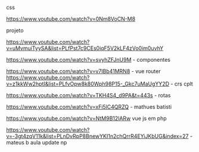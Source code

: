 css 

https://www.youtube.com/watch?v=0Nm8VoCN-M8


projeto 

https://www.youtube.com/watch?v=uMvmuiTyySA&list=PLfPst7c9CEs0iqF5V2kLF4zVo0im0uvhY

https://www.youtube.com/watch?v=svyhZFJnU9M - componentes

https://www.youtube.com/watch?v=v7IBb41MRN8 - vue router
https://www.youtube.com/watch?v=z1kkWw2hptI&list=PLfvOpw8k80Wph98P15-_Gkc7uMaUgYY2D - crs cplt 

https://www.youtube.com/watch?v=TKH4S4_d9PA&t=443s - rotas 

https://www.youtube.com/watch?v=xFi5lC4QRZQ - mathues batisti


https://www.youtube.com/watch?v=NtM9B12lARw vue js em php 

https://www.youtube.com/watch?v=-3gt4zqV11k&list=PLnDvRpP8BnewYKI1n2chQrrR4EYiJKbUG&index=27 - mateus b aula update np
